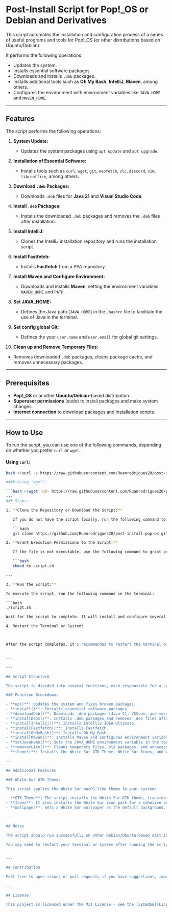 # Post-Install Script for Pop!_OS or Debian and Derivatives

This script automates the installation and configuration process of a series of useful programs and tools for Pop!_OS (or other distributions based on Ubuntu/Debian).

It performs the following operations:
- Updates the system.
- Installs essential software packages.
- Downloads and installs `.deb` packages.
- Installs additional tools such as **Oh My Bash**, **IntelliJ**, **Maven**, among others.
- Configures the environment with environment variables like `JAVA_HOME` and `MAVEN_HOME`.

---

## Features

The script performs the following operations:

1. **System Update:**
   - Updates the system packages using `apt update` and `apt upgrade`.
   
2. **Installation of Essential Software:**
   - Installs tools such as `curl`, `wget`, `git`, `neofetch`, `vlc`, `discord`, `vim`, `libreoffice`, among others.

3. **Download `.deb` Packages:**
   - Downloads `.deb` files for **Java 21** and **Visual Studio Code**.

4. **Install `.deb` Packages:**
   - Installs the downloaded `.deb` packages and removes the `.deb` files after installation.

5. **Install IntelliJ:**
   - Clones the IntelliJ installation repository and runs the installation script.

6. **Install Fastfetch:**
   - Installs **Fastfetch** from a PPA repository.

7. **Install Maven and Configure Environment:**
   - Downloads and installs **Maven**, setting the environment variables `MAVEN_HOME` and `PATH`.

8. **Set JAVA_HOME:**
   - Defines the Java path (`JAVA_HOME`) in the `.bashrc` file to facilitate the use of Java in the terminal.

9. **Set config global Git:**
   - Defines the your `user.name` and `user.email` for global git settings.

10. **Clean up and Remove Temporary Files:**
   - Removes downloaded `.deb` packages, cleans package cache, and removes unnecessary packages.

---

## Prerequisites

- **Pop!_OS** or another **Ubuntu/Debian**-based distribution.
- **Superuser permissions** (sudo) to install packages and make system changes.
- **Internet connection** to download packages and installation scripts.

---

## How to Use

To run the script, you can use one of the following commands, depending on whether you prefer `curl` or `wget`:

#### Using `curl`:

```bash
bash <(curl -s https://raw.githubusercontent.com/Ruanrodrigues20/post-install-pop-os/main/scripts/main.sh)

#### Using `wget`:

```bash <(wget -qO- https://raw.githubusercontent.com/Ruanrodrigues20/post-install-pop-os/main/scripts/main.sh)
---
### Steps:

1. **Clone the Repository or Download the Script:**

   If you do not have the script locally, run the following command to clone the repository:

   ```bash
   git clone https://github.com/Ruanrodrigues20/post-install-pop-os.git cd post-install-pop-os

2. **Grant Execution Permissions to the Script:**

   If the file is not executable, use the following command to grant permissions:

   ```bash
   chmod +x script.sh

---

3. **Run the Script:**

To execute the script, run the following command in the terminal:

```bash
./script.sh

Wait for the script to complete. It will install and configure several programs and tools, as well as make system optimizations.

4. Restart the Terminal or System:



After the script completes, it's recommended to restart the terminal or your system to ensure that environment variables and configurations take effect.


---

---

## Script Structure

The script is divided into several functions, each responsible for a specific task. Here is a detailed breakdown:

### Function Breakdown:

- **up()**: Updates the system and fixes broken packages.
- **install()**: Installs essential software packages.
- **downloadDeb()**: Downloads .deb packages (Java 21, VSCode, and more).
- **installDebs()**: Installs .deb packages and removes .deb files afterward.
- **installIntellij()**: Installs IntelliJ IDEA Ultimate.
- **installFastfetch()**: Installs Fastfetch.
- **installOhMyBash()**: Installs Oh My Bash.
- **installMaven()**: Installs Maven and configures environment variables for Maven.
- **setJavaHome()**: Sets the JAVA_HOME environment variable in the terminal.
- **removerLixo()**: Cleans temporary files, old packages, and unnecessary directories.
- **theme()**: Installs the White Sur GTK Theme, White Sur Icons, and White Sur Wallpaper.

---

## Additional Features

### White Sur GTK Theme:

This script applies the White Sur macOS-like theme to your system:

- **GTK Theme**: The script installs the White Sur GTK theme, transforming the look of your desktop environment to resemble macOS.
- **Icons**: It also installs the White Sur icon pack for a cohesive aesthetic.
- **Wallpaper**: Sets a White Sur wallpaper as the default background, completing the visual transformation.

---

## Notes

The script should run successfully on other Debian/Ubuntu-based distributions, but it has been primarily tested on Pop!_OS.

You may need to restart your terminal or system after running the script for all changes to take effect.


---

## Contribution

Feel free to open issues or pull requests if you have suggestions, improvements, or fixes for the script.

---

## License

This project is licensed under the MIT License - see the [LICENSE](LICENSE.txt) file for more details.